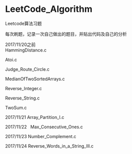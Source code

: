 # LeetCode_Algorithm
Leetcode算法习题

每次刷题，记录一次自己做出的题目，并贴出代码及自己的分析

2017/11/20之前  
HammingDistance.c 

Atoi.c

Judge_Route_Circle.c

MedianOfTwoSortedArrays.c

Reverse_Integer.c

Reverse_String.c

TwoSum.c

2017/11/21   Array_Partition_I.c 

2017/11/22   Max_Consecutive_Ones.c

2017/11/23   Number_Complement.c

2017/11/24   Reverse_Words_in_a_String_III.c 
